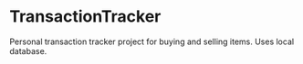 # TransactionTracker
Personal transaction tracker project for buying and selling items. Uses local database.

